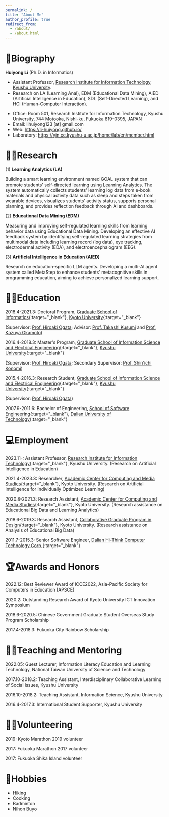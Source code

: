 ```yaml
---
permalink: /
title: "About Me"
author_profile: true
redirect_from: 
  - /about/
  - /about.html
---
```


🦁Biography
======
**Huiyong Li** (Ph.D. in Informatics)
* Assistant Professor, [Research Institute for Information Technology](https://ri2t.kyushu-u.ac.jp/en/index-e.html), [Kyushu University](https://www.kyushu-u.ac.jp/en/).
* Research on LA (Learning Anal), EDM (Educational Data Mining), AIED (Artificial Intelligence in Education), SDL (Self-Directed Learning), and HCI (Human-Computer Interaction).
<!---  Award, Service  -->
* Office: Room 501, Research Institute for Information Technology, Kyushu University, 744 Motooka, Nishi-ku, Fukuoka 819-0395, JAPAN
* Email: lihuiyong123 [at] gmail.com
* Web: https://li-huiyong.github.io/
* Laboratory: https://yin.cc.kyushu-u.ac.jp/home/lab/en/member.html

🎯🤖Research
======
(1) **Learning Analytics (LA)**

Building a smart learning environment named GOAL system that can promote students' self-directed learning using Learning Analytics. The system automatically collects students' learning log data from e-book materials and physical activity data such as sleep and steps taken from wearable devices, visualizes students' activity status, supports personal planning, and provides reflection feedback through AI and dashboards. 

(2) **Educational Data Mining (EDM)**

Measuring and improving self-regulated learning skills from learning behavior data using Educational Data Mining. Developing an effective AI feedback system by identifying self-regulated learning strategies from multimodal data including learning record (log data), eye tracking, electrodermal activity (EDA), and electroencephalogram (EEG). 

(3) **Artificial Intelligence in Education (AIED)** 

Research on education-specific LLM agents. Developing a multi-AI agent system called MetaStep to enhance students' metacognitive skills in programming education, aiming to achieve personalized learning support.

👨‍🎓Education
======
2018.4-2021.3: Doctoral Program, [Graduate School of Informatics](http://www.i.kyoto-u.ac.jp/en/){:target="_blank"}, [Kyoto University](https://www.kyoto-u.ac.jp/en/){:target="_blank"}

(Supervisor: [Prof. Hiroaki Ogata](https://sites.google.com/site/hiroakiogata/home); Advisor: [Prof. Takashi Kusumi](https://cpe.sakura.ne.jp/Kusumi/kusumi.html) and [Prof. Kazuya Okamoto](https://researchmap.jp/okamotokazuya?lang=en))

2016.4-2018.3: Master's Program, [Graduate School of Information Science and Electrical Engineering](https://www.isee.kyushu-u.ac.jp/e/){:target="_blank"}, [Kyushu University](http://www.kyushu-u.ac.jp/en/){:target="_blank"}

(Supervisor: [Prof. Hiroaki Ogata](https://sites.google.com/site/hiroakiogata/home); Secondary Supervisor: [Prof. Shin'ichi Konomi](https://researchmap.jp/skonomi?lang=en))

2015.4-2016.3: Research Student, [Graduate School of Information Science and Electrical Engineering](https://www.isee.kyushu-u.ac.jp/e/){:target="_blank"}, [Kyushu University](http://www.kyushu-u.ac.jp/en/){:target="_blank"}

(Supervisor: [Prof. Hiroaki Ogata](https://sites.google.com/site/hiroakiogata/home))

2007.9-2011.6: Bachelor of Engineering, [School of Software Engineering](http://ssdut.dlut.edu.cn/en.htm){:target="_blank"}, [Dalian University of Technology](http://en.dlut.edu.cn/){:target="_blank"}

💻Employment
======
2023.11-: Assistant Professor, [Research Institute for Information Technology](https://ri2t.kyushu-u.ac.jp/en/index-e.html){:target="_blank"}, Kyushu University. (Research on Artificial Intelligence in Education)

2021.4-2023.3: Researcher, [Academic Center for Computing and Media Studies](http://www.media.kyoto-u.ac.jp/accms_web/en/){:target="_blank"}, Kyoto University. (Research on Artificial Intelligence for Individually Optimized Learning)

2020.8-2021.3: Research Assistant, [Academic Center for Computing and Media Studies](http://www.media.kyoto-u.ac.jp/accms_web/en/){:target="_blank"}, Kyoto University. (Research assistance on Educational Big Data and Learning Analytics)

2018.6-2019.3: Research Assistant, [Collaborative Graduate Program in Design](http://www.design.kyoto-u.ac.jp/education/overview/){:target="_blank"}, Kyoto University. (Research assistance on Analysis of Educational Big Data)

2011.7-2015.3: Senior Software Engineer, [Dalian Hi-Think Computer Technology Corp.](http://www.dhc.com.cn/?_l=en){:target="_blank"}

🏆Awards and Honors
======
2022.12: Best Reviewer Award of ICCE2022, Asia-Pacific Society for Computers in Education (APSCE)

2020.2: Outstanding Research Award of Kyoto University ICT Innovation Symposium

2018.6-2020.5: Chinese Government Graduate Student Overseas Study Program Scholarship

2017.4-2018.3: Fukuoka City Rainbow Scholarship


👨‍🏫Teaching and Mentoring
======
2022.05: Guest Lecturer, Information Literacy Education and Learning Technology, National Taiwan University of Science and Technology

2017.10-2018.2: Teaching Assistant, Interdisciplinary Collaborative Learning of Social Issues, Kyushu University

2016.10-2018.2: Teaching Assistant, Information Science, Kyushu University

2016.4-2017.3: International Student Supporter, Kyushu University

🏃‍♂️Volunteering
======
2019: Kyoto Marathon 2019 volunteer

2017: Fukuoka Marathon 2017 volunteer

2017: Fukuoka Shika Island volunteer

🗻Hobbies
======
* Hiking
* Cooking
* Badminton
* Nihon Buyo



<!--- Achievements, services, projects, awards -->

<!--- Overview of My research  -->

<!--- Projects  -->

<!--- Representative Publications  -->


